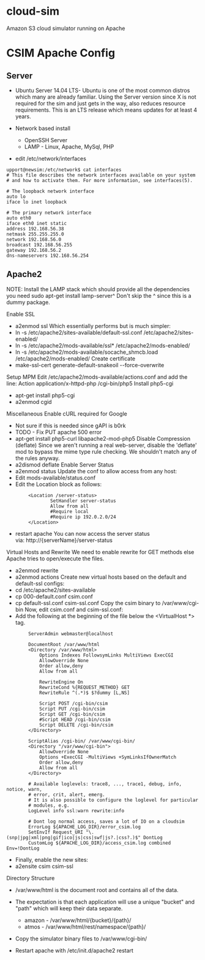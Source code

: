 # cloud-sim
Amazon S3 cloud simulator running on Apache


# CSIM Apache Config

## Server
* Ubuntu Server 14.04 LTS- Ubuntu is one of the most common distros which many are already familiar. Using the Server version since X is not required for the sim and just gets in the way, also reduces resource requirements. This is an LTS release which means updates for at least 4 years.

* Network based install
    * OpenSSH Server
    * LAMP - Linux, Apache, MySql, PHP
* edit /etc/network/interfaces
```
upport@newsim:/etc/network$ cat interfaces
# This file describes the network interfaces available on your system
# and how to activate them. For more information, see interfaces(5).

# The loopback network interface
auto lo
iface lo inet loopback

# The primary network interface
auto eth0
iface eth0 inet static
address 192.168.56.38
netmask 255.255.255.0
network 192.168.56.0
broadcast 192.168.56.255
gateway 192.168.56.2
dns-nameservers 192.168.56.254
```

## Apache2
NOTE: Install the LAMP stack which should provide all the dependencies you need
sudo apt-get install lamp-server^
Don't skip the ^ since this is a dummy package.

Enable SSL
* a2enmod ssl
Which essentially performs but is much simpler:
* ln -s /etc/apache2/sites-available/default-ssl.conf /etc/apache2/sites-enabled/
* ln -s /etc/apache2/mods-available/ssl* /etc/apache2/mods-enabled/
* ln -s /etc/apache2/mods-available/socache_shmcb.load /etc/apache2/mods-enabled/
Create certificate
* make-ssl-cert generate-default-snakeoil --force-overwrite

Setup MPM
Edit /etc/apache2/mods-available/actions.conf and add the line:
Action application/x-httpd-php /cgi-bin/php5
Install php5-cgi
* apt-get install php5-cgi
* a2enmod cgid

Miscellaneous
Enable cURL required for Google
* Not sure if this is needed since gAPI is b0rk
* TODO - Fix PUT apache 500 error
* apt-get install php5-curl libapache2-mod-php5
Disable Compression (deflate) Since we aren't running a real web-server, disable the 'deflate' mod to bypass the mime type rule checking. We shouldn't match any of the rules anyway.
* a2dismod deflate
Enable Server Status
* a2enmod status
Update the conf to allow access from any host:
* Edit mods-available/status.conf
* Edit the Location block as follows:
```
        <Location /server-status>
                SetHandler server-status
                Allow from all
                #Require local
                #Require ip 192.0.2.0/24
        </Location>
```
* restart apache
You can now access the server status via: http://{serverName}/server-status

Virtual Hosts and Rewrite
We need to enable rewrite for GET methods else Apache tries to open/execute the files.
* a2enmod rewrite
* a2enmod actions
Create new virtual hosts based on the default and default-ssl configs:
* cd /etc/apache2/sites-available
* cp 000-default.conf csim.conf
* cp default-ssl.conf csim-ssl.conf
Copy the csim binary to /var/www/cgi-bin
Now, edit csim.conf and csim-ssl.conf:
* Add the following at the beginning of the file below the <VirtualHost *> tag.
```
        ServerAdmin webmaster@localhost

        DocumentRoot /var/www/html
        <Directory /var/www/html>
            Options Indexes FollowsymLinks MultiViews ExecCGI
            AllowOverride None
            Order allow,deny
            Allow from all

            RewriteEngine On
            RewriteCond %{REQUEST_METHOD} GET
            RewriteRule ^(.*)$ $?dummy [L,NS]

            Script POST /cgi-bin/csim
            Script PUT /cgi-bin/csim
            Script GET /cgi-bin/csim
            #Script HEAD /cgi-bin/csim
            Script DELETE /cgi-bin/csim
        </Directory>

        ScriptAlias /cgi-bin/ /var/www/cgi-bin/
        <Directory "/var/www/cgi-bin">
            AllowOverride None
            Options +ExecCGI -MultiViews +SymLinksIfOwnerMatch
            Order allow,deny
            Allow from all
        </Directory>

        # Available loglevels: trace8, ..., trace1, debug, info, notice, warn,
        # error, crit, alert, emerg.
        # It is also possible to configure the loglevel for particular
        # modules, e.g.
        LogLevel info ssl:warn rewrite:info 

        # Dont log normal access, saves a lot of IO on a cloudsim
        ErrorLog ${APACHE_LOG_DIR}/error_csim.log
        SetEnvIf Request_URI "\.(snp|jpg|xml|png|gif|ico|js|css|swf|js?.|css?.)$" DontLog
        CustomLog ${APACHE_LOG_DIR}/access_csim.log combined Env=!DontLog
```

* Finally, enable the new sites:
* a2ensite csim csim-ssl

Directory Structure
* /var/www/html is the document root and contains all of the data.
* The expectation is that each application will use a unique "bucket" and "path" which will keep their data separate.
    * amazon - /var/www/html/{bucket}/{path}/
    * atmos - /var/www/html/rest/namespace/{path}/

* Copy the simulator binary files to /var/www/cgi-bin/
* Restart apache with /etc/init.d/apache2 restart

